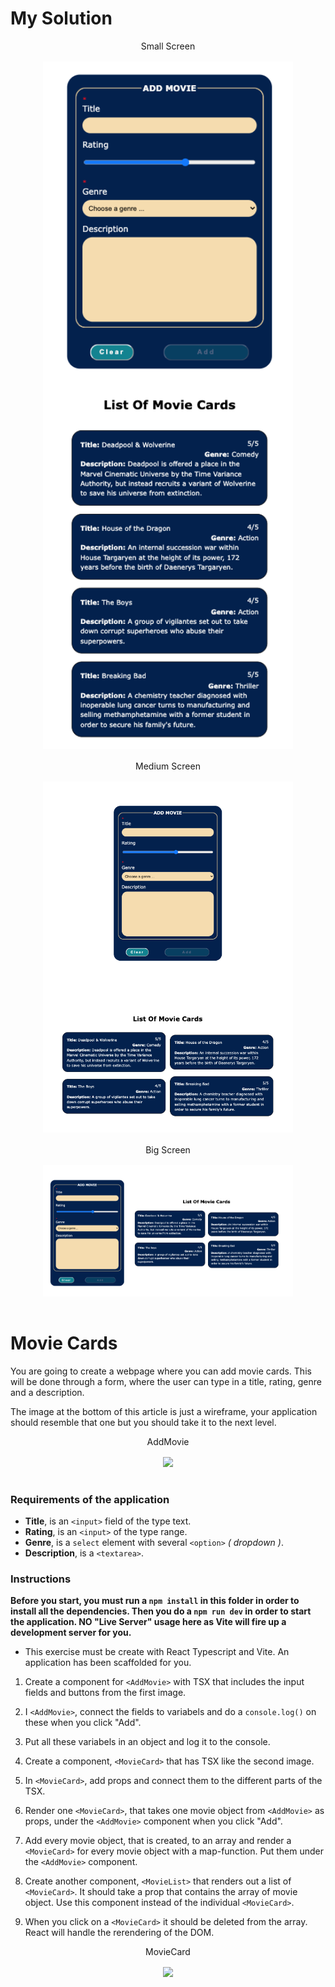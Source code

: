 # My Solution

<div style="text-align: center">
  <figcaption>Small Screen</figcaption>
  <img src="./src/assets/myImages/small-screen.png" style="padding: 1rem; width: 400px">
</div>
<div style="text-align: center">
  <figcaption>Medium Screen</figcaption>
  <img src="./src/assets/myImages/medium-screen.png" style="padding: 1rem; width: 400px">
</div>
<div style="text-align: center">
  <figcaption>Big Screen</figcaption>
  <img src="./src/assets/myImages/big-screen.png" style="padding: 1rem; width: 400px">
</div>

# Movie Cards

You are going to create a webpage where you can add movie cards. This will be done through a form, where the user can type in a title, rating, genre and a description.

The image at the bottom of this article is just a wireframe, your application should resemble that one but you should take it to the next level.

<figure style=" margin: 0; text-align: center">
  <figcaption>AddMovie</figcaption>
  <img src="./src/assets/add-movie.png" style="padding: 1rem; width: 400px">
</figure>

### Requirements of the application

- **Title**, is an `<input>` field of the type text.
- **Rating**, is an `<input>` of the type range.
- **Genre**, is a `select` element with several `<option>` _( dropdown )_.
- **Description**, is a `<textarea>`.

### Instructions

**Before you start, you must run a `npm install` in this folder in order to install all the dependencies. Then you do a `npm run dev` in order to start the application. NO "Live Server" usage here as Vite will fire up a development server for you.**

- This exercise must be create with React Typescript and Vite. An application has been scaffolded for you.

1. Create a component for `<AddMovie>` with TSX that includes the input fields and buttons from the first image.

2. I `<AddMovie>`, connect the fields to variabels and do a `console.log()` on these when you click "Add".

3. Put all these variabels in an object and log it to the console.

4. Create a component, `<MovieCard>` that has TSX like the second image.

5. In `<MovieCard>`, add props and connect them to the different parts of the TSX.

6. Render one `<MovieCard>`, that takes one movie object from `<AddMovie>` as props, under the `<AddMovie>` component when you click "Add".

7. Add every movie object, that is created, to an array and render a `<MovieCard>` for every movie object with a map-function. Put them under the `<AddMovie>` component.

8. Create another component, `<MovieList>` that renders out a list of `<MovieCard>`. It should take a prop that contains the array of movie object. Use this component instead of the individual `<MovieCard>`.

9. When you click on a `<MovieCard>` it should be deleted from the array. React will handle the rerendering of the DOM.

<div style="text-align: center">
  <figcaption>MovieCard</figcaption>
  <img src="./src/assets/movie-component.png" style="padding: 1rem; width: 400px">
</div>
